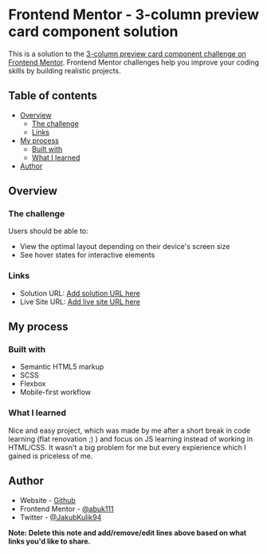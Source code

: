 # Frontend Mentor - 3-column preview card component solution

This is a solution to the [3-column preview card component challenge on Frontend Mentor](https://www.frontendmentor.io/challenges/3column-preview-card-component-pH92eAR2-). Frontend Mentor challenges help you improve your coding skills by building realistic projects.

## Table of contents

- [Overview](#overview)
  - [The challenge](#the-challenge)
  - [Links](#links)
- [My process](#my-process)
  - [Built with](#built-with)
  - [What I learned](#what-i-learned)
- [Author](#author)

## Overview

### The challenge

Users should be able to:

- View the optimal layout depending on their device's screen size
- See hover states for interactive elements

### Links

- Solution URL: [Add solution URL here](https://your-solution-url.com)
- Live Site URL: [Add live site URL here](https://your-live-site-url.com)

## My process

### Built with

- Semantic HTML5 markup
- SCSS
- Flexbox
- Mobile-first workflow

### What I learned

Nice and easy project, which was made by me after a short break in code learning (flat renovation ;) ) and focus on JS learning instead of working in HTML/CSS. It wasn't a big problem for me but every expierience which I gained is priceless of me.

## Author

- Website - [Github](https://github.com/abuk111)
- Frontend Mentor - [@abuk111](https://www.frontendmentor.io/profile/abuk111)
- Twitter - [@JakubKulik94](https://twitter.com/JakubKulik94)

**Note: Delete this note and add/remove/edit lines above based on what links you'd like to share.**
